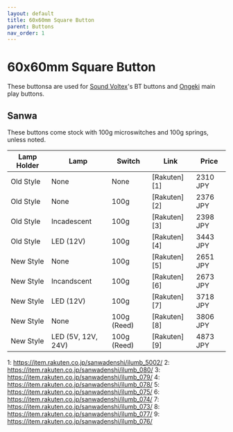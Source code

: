 ```yaml
---
layout: default
title: 60x60mm Square Button
parent: Buttons
nav_order: 1
---
```


# 60x60mm Square Button

These buttonsa are used for [Sound Voltex](/controllers/sound-voltex/sound-voltex.md)'s BT buttons and [Ongeki](/controllers/ongeki/ongeki.md) main play buttons.

## Sanwa

These buttons come stock with 100g microswitches and 100g springs, unless noted.

| **Lamp Holder** | **Lamp**           | **Switch**  | **Link**     | **Price** |
|-----------------|--------------------|-------------|--------------|-----------|
| Old Style       | None               | None        | [Rakuten][1] | 2310 JPY  |
| Old Style       | None               | 100g        | [Rakuten][2] | 2376 JPY  |
| Old Style       | Incadescent        | 100g        | [Rakuten][3] | 2398 JPY  |
| Old Style       | LED (12V)          | 100g        | [Rakuten][4] | 3443 JPY  |
| New Style       | None               | 100g        | [Rakuten][5] | 2651 JPY  |
| New Style       | Incandscent        | 100g        | [Rakuten][6] | 2673 JPY  |
| New Style       | LED (12V)          | 100g        | [Rakuten][7] | 3718 JPY  |
| New Style       | None               | 100g (Reed) | [Rakuten][8] | 3806 JPY  |
| New Style       | LED (5V, 12V, 24V) | 100g (Reed) | [Rakuten][9] | 4873 JPY  |

1: https://item.rakuten.co.jp/sanwadenshi/ilumb_5002/
2: https://item.rakuten.co.jp/sanwadenshi/ilumb_080/
3: https://item.rakuten.co.jp/sanwadenshi/ilumb_079/
4: https://item.rakuten.co.jp/sanwadenshi/ilumb_078/
5: https://item.rakuten.co.jp/sanwadenshi/ilumb_075/
6: https://item.rakuten.co.jp/sanwadenshi/ilumb_074/
7: https://item.rakuten.co.jp/sanwadenshi/ilumb_073/
8: https://item.rakuten.co.jp/sanwadenshi/ilumb_077/
9: https://item.rakuten.co.jp/sanwadenshi/ilumb_076/
